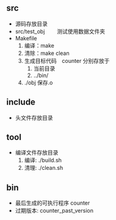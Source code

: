 ## src 
* 源码存放目录
* src/test_obj  　　测试使用数据文件夹
* Makefile
    1. 编译：make
    2. 清除：make clean
    3. 生成目标代码　counter 分别存放于 
        1. 当前目录
        2. ../bin/
    4. ./obj 保存.o 

## include
* 头文件存放目录
## tool
* 编译文件存放目录
    1. 编译: ./build.sh
    2. 清理: ./clean.sh

## bin
* 最后生成的可执行程序 counter
* 过期版本: counter_past_version


